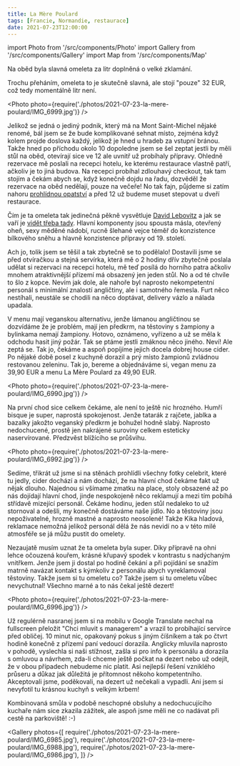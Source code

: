 ```yaml
---
title: La Mère Poulard
tags: [Francie, Normandie, restaurace]
date: 2021-07-23T12:00:00
---
```


import Photo from '/src/components/Photo'
import Gallery from '/src/components/Gallery'
import Map from '/src/components/Map'

Na oběd byla slavná omeleta za litr doplněná o velké zklamání.

<!-- truncate -->

Trochu přeháním, omeleta to je skutečně slavná, ale stojí "pouze" 32&nbsp;EUR, což tedy momentálně litr není.

<Photo photo={require('./photos/2021-07-23-la-mere-poulard/IMG_6999.jpg')} />

Jelikož se jedná o jediný podnik, který má na Mont Saint-Michel nějaké renomé, bál jsem se že bude komplikované sehnat místo, zejména když kolem projde doslova každý, jelikož je hned u hradeb za vstupní bránou. Takže hned po příchodu okolo 10 dopoledne jsem se šel zeptat jestli by měli stůl na oběd, otevírají sice ve 12 ale uvnitř už probíhaly přípravy. Ohledně rezervace mě poslali na recepci hotelu, ke kterému restaurace vlastně patří, ačkoliv je to jiná budova. Na recepci probíhal zdlouhavý checkout, tak tam stojím a čekám abych se, když konečně dojdu na řadu, dozvěděl že rezervace na oběd nedělají, pouze na večeře! No tak fajn, půjdeme si zatím nahoru [prohlídnou opatství](/2021/07/23/mont-saint-michel) a před 12 už budeme muset stepovat u dveří restaurace.

Čím je ta omeleta tak jedinečná pěkně vysvětluje [David Lebovitz](https://www.davidlebovitz.com/la-mere-poulard-omelet-omelette-mont-saint-michel-france/) a jak se vaří je [vidět třeba tady](https://www.youtube.com/watch?v=jIoy_uWQzhQ). Hlavní komponenty jsou spousta másla, otevřený oheň, sexy měděné nádobí, rucně šlehané vejce téměř do konzistence bílkového sněhu a hlavně konzistence přípravy od 19. století.

Ach jo, tolik jsem se těšil a tak zbytečně se to podělalo! Dostavili jsme se před otvíračkou a stejná servírka, která mě o 2 hodiny dřív zbytečně poslala udělat si rezervaci na recepci hotelu, mě teď posílá do horního patra ačkoliv mnohem atraktivnější přízemí má obsazený jen jeden stůl. No a od té chvíle to šlo z kopce. Nevím jak dole, ale nahoře byl naprosto nekompetentní personál s minimální znalostí angličtiny, ale i samotného řemesla. Furt něco nestíhali, neustále se chodili na něco doptávat, delivery vázlo a nálada upadala.

V menu mají veganskou alternativu, jenže lámanou angličtinou se dozvídáme že je problém, mají jen předkrm, na těstoviny s žampiony a bylinkama nemají žampiony. Hotovo, oznámeno, vyřízeno a už se měla k odchodu hasit jiný požár. Tak se ptáme jestli zmáknou něco jiného. Neví! Ale zeptá se. Tak jo, čekáme a aspoň popíjíme jejich docela dobrej house cider. Po nějaké době posel z kuchyně dorazil a prý místo žampionů zvládnou restovanou zeleninu. Tak jo, bereme a objednáváme si, vegan menu za 39,90&nbsp;EUR a menu La Mère Poulard za 49,90&nbsp;EUR.

<Photo photo={require('./photos/2021-07-23-la-mere-poulard/IMG_6990.jpg')} />

Na první chod sice celkem čekáme, ale není to ještě nic hrozného. Humří bisque je super, naprostá spokojenost. Jenže tatarák z rajčete, jablka a bazalky jakožto veganský předkrm je bohužel hodně slabý. Naprosto nedochucené, prostě jen nakrájené suroviny celkem esteticky naservírované. Předzvěst blížícího se průšvihu.

<Photo photo={require('./photos/2021-07-23-la-mere-poulard/IMG_6992.jpg')} />

Sedíme, třikrát už jsme si na stěnách prohlídli všechny fotky celebrit, které tu jedly, cider dochází a nám dochází, že na hlavní chod čekáme fakt už nějak dlouho. Najednou si všímame zmatku na place, stoly obsazené až po nás dojídají hlavní chod, jinde nespokojeně něco reklamují a mezi tím pobíhá střídavě mizející personál. Čekáme hodinu, jeden stůl nedaleko to už stornoval a odešli, my konečně dostáváme naše jídlo. No a těstoviny jsou nepoživatelné, hrozně mastné a naprosto neosolené! Takže Kika hladová, reklamace nemožná jelikož personál dělá že nás nevidí no a v této milé atmosféře se já můžu pustit do omelety.

Nezaujatě musím uznat že ta omeleta byla super. Díky přípravě na ohni lehce očouzená kouřem, krásné křupavý spodek v kontrastu s nadýchaným vnitřkem. Jenže jsem ji dostal po hodině čekání a při pojídání se snažím matrně navázat kontakt s kýmkoliv z personálu abych vyreklamoval těstoviny. Takže jsem si tu omeletu co? Takže jsem si tu omeletu vůbec nevychutnal! Všechno marné a to nás čekal ještě dezert!

<Photo photo={require('./photos/2021-07-23-la-mere-poulard/IMG_6996.jpg')} />

Už regulérně nasranej jsem si na mobilu v Google Translate nechal na fullscreen přeložit "Chci mluvit s managerem" a vrazil to probíhající servírce před obličej. 10 minut nic, opakovaný pokus s jiným číšníkem a tak po čtvrt hodině konečně z přízemí paní vedoucí dorazila. Anglicky mluvila naprosto v pohodě, vyslechla si naši stížnost, zašla si pro info k personálu a dorazila s omluvou a návrhem, zda-li chceme ještě počkat na dezert nebo už odejít, že v obou případech nebudeme nic platit. Asi nejlepší řešení vzniklého průseru a důkaz jak důležitá je přítomnost někoho kompetentního. Akceptovali jsme, poděkovali, na dezert už nečekali a vypadli. Ani jsem si nevyfotil tu krásnou kuchyň s velkým krbem!

Kombinovaná smůla v podobě neschopné obsluhy a nedochucujícího kuchaře nám sice zkazila zážitek, ale aspoň jsme měli ne co nadávat při cestě na parkoviště! :-)

<Gallery photos={[
require('./photos/2021-07-23-la-mere-poulard/IMG_6985.jpg'),
require('./photos/2021-07-23-la-mere-poulard/IMG_6988.jpg'),
require('./photos/2021-07-23-la-mere-poulard/IMG_6986.jpg'),
]} />

<Map src="https://www.google.com/maps/embed?pb=!1m14!1m8!1m3!1d10546.719722713735!2d-1.5109527!3d48.6351066!3m2!1i1024!2i768!4f13.1!3m3!1m2!1s0x0%3A0x9bb17f3652fe7679!2sLa%20M%C3%A8re%20Poulard!5e0!3m2!1sen!2scz!4v1629235721418!5m2!1sen!2scz" />

